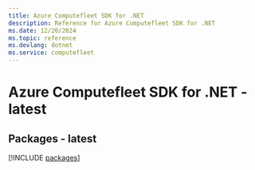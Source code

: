```yaml
---
title: Azure Computefleet SDK for .NET
description: Reference for Azure Computefleet SDK for .NET
ms.date: 12/20/2024
ms.topic: reference
ms.devlang: dotnet
ms.service: computefleet
---
```

# Azure Computefleet SDK for .NET - latest
## Packages - latest
[!INCLUDE [packages](computefleet-index.md)]